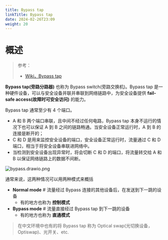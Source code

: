 ```yaml
---
title: Bypass tap
linkTitle: Bypass tap
date: 2024-02-26T23:09
weight: 20
---
```


# 概述

> 参考：
>
> - [Wiki，Bypass tap](https://en.wikipedia.org/wiki/Bypass_switch)

**Bypass tap(旁路分路器)** 也称为 Bypass switch(旁路交换机)。Bypass tap 是一种硬件设备，可以与安全设备并联并串联到网络链路中，为安全设备提供 **fail-safe access(故障时可安全访问)** 的能力。

Bypass tap 通常至少有 4 个端口。

- A 和 B 两个端口串联，且中间不经过任何电路，Bypass tap 本身不运行的情况下也可以保证 A 到 B 之间的链路畅通。当安全设备正常运行时，A 到 B 的连接是断开的；
- C 和 D 是用来监控安全设备的端口，安全设备正常运行时，流量通过 C 和 D 端口，相当于将安全设备串联进网络中。
- 当检测到安全设备出现异常时，将会切断 C 和 D 的端口，将流量转交给 A 和 B 以保证网络链路上的数据不间断。

![bypass.drawio.png](https://notes-learning.oss-cn-beijing.aliyuncs.com/information_security/bypass_and_dpi_1.png)

通常来说，这两种情况可以用两种模式来概括

- **Normal mode** # 流量经过 Bypass 连接的其他设备后，在发送到下一跳的设备
  - 有的地方也称为 **控制模式**
- **Bypass mode** # 流量直接经过 Bypass tap 到下一跳的设备
  - 有的地方也称为 **直通模式**

> 在中文环境中也有的将 Bypass tap 称为 Optical swap(光切换设备，Optiswap)、光开关、etc.

